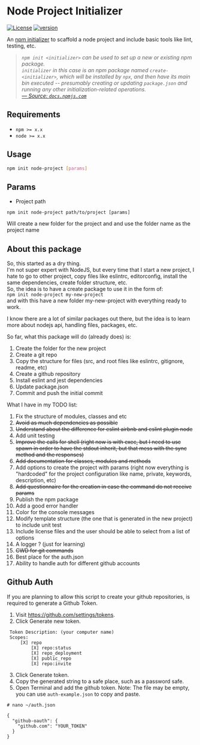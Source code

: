 # Node Project Initializer

[![License][license-image]][license-url] [![version][npm-image]][npm-url]

An [npm initializer][npm/init] to scaffold a node project and include basic tools like lint, testing, etc.

> _`npm init <initializer>` can be used to set up a new or existing npm package._  
> _`initializer` in this case is an npm package named `create-<initializer>`, which will be installed by `npx`, and then have its main bin executed -- presumably creating or updating `package.json` and running any other initialization-related operations._  
> _[&mdash; Source: `docs.npmjs.com`][npm/init]_

## Requirements

- `npm >= x.x`
- `node >= x.x`

## Usage

```bash
npm init node-project [params]
```

## Params

- Project path

`npm init node-project path/to/project [params]`

Will create a new folder for the project and and use the folder name as the project name

## About this package

So, this started as a dry thing.  
I'm not super expert with NodeJS, but every time that I start a new project, I hate to go to other project, copy files like eslintrc, editorconfig, install the same dependencies, create folder structure, etc.  
So, the idea is to have a create package to use it in the form of:  
`npm init node-project my-new-project`  
and with this have a new folder my-new-project with everything ready to work.  

I know there are a lot of similar packages out there, but the idea is to learn more about nodejs api, handling files, packages, etc.

So far, what this package will do (already does) is:
1. Create the folder for the new project
2. Create a git repo
3. Copy the structure for files (src, and root files like eslintrc, gitignore, readme, etc)
4. Create a github repository
5. Install eslint and jest dependencies
6. Update package.json
7. Commit and push the initial commit

What I have in my TODO list:
1. Fix the structure of modules, classes and etc
2. ~~Avoid as much dependencies as possible~~
3. ~~Understand about the difference for eslint airbnb and eslint plugin node~~
4. Add unit testing
5. ~~Improve the calls for shell (right now is with exec, but I need to use spawn in order to have the stdout inherit, but that mess with the sync method and the responses)~~
6. ~~Add documentation for classes, modules and methods~~
7. Add options to create the project with params (right now everything is "hardcoded" for the project configuration like name, private, keywords, description, etc)
8. ~~Add questionnaire for the creation in case the command do not receive params~~
9. Publish the npm package
10. Add a good error handler
11. Color for the console messages
12. Modify template structure (the one that is generated in the new project) to include unit test
13. Include license files and the user should be able to select from a list of options
14. A logger ? (just for learning)
15. ~~CWD for git commands~~
16. Best place for the auth.json
17. Ability to handle auth for different github accounts

## Github Auth

If you are planning to allow this script to create your github repositories, is required to generate a Github Token.

1. Visit https://github.com/settings/tokens.
2. Click Generate new token.
```
 Token Description: (your computer name)
 Scopes:
     [X] repo
         [X] repo:status
         [X] repo_deployment
         [X] public_repo
         [X] repo:invite
```
3. Click Generate token.
4. Copy the generated string to a safe place, such as a password safe.
5. Open Terminal and add the github token. Note: The file may be empty, you can use `auth-example.json` to copy and paste.

```
# nano ~/auth.json

{
  "github-oauth": {
    "github.com": "YOUR_TOKEN"
  }
}
```



[license-url]: LICENSE
[license-image]: https://img.shields.io/github/license/ahmadnassri/node-create.svg?style=for-the-badge&logo=circleci

[npm-url]: https://www.npmjs.com/package/@nmicht/create
[npm-image]: https://img.shields.io/npm/v/@nmicht/create.svg?style=for-the-badge&logo=npm

[npm/init]: https://docs.npmjs.com/cli/init#description

